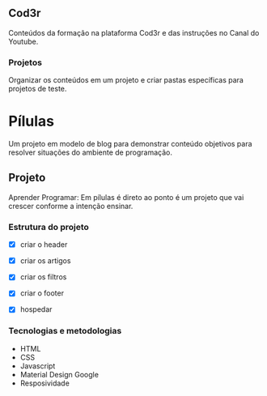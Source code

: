 ## Cod3r

Conteúdos da formação na plataforma Cod3r e das instruções no Canal do Youtube.

### Projetos

Organizar os conteúdos em um projeto e criar pastas específicas para projetos de teste.


# Pílulas

Um projeto em modelo de blog para demonstrar conteúdo objetivos para resolver situações do ambiente de programação.

## Projeto

Aprender Programar: Em pílulas é direto ao ponto é um projeto que vai crescer conforme a intenção ensinar.

### Estrutura do projeto

- [x] criar o header

- [x] criar os artigos

- [x] criar os filtros

- [x] criar o footer

- [x] hospedar

### Tecnologias e metodologias

- HTML
- CSS
- Javascript
- Material Design Google
- Resposividade